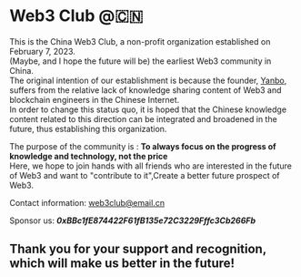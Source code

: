 # Web3 Club @🇨🇳
This is the China Web3 Club, a non-profit organization established on February 7, 2023.<br>
(Maybe, and I hope the future will be) the earliest Web3 community in China.<br>
The original intention of our establishment is because the founder, [Yanbo](), suffers from the relative lack of knowledge sharing content of Web3 and blockchain engineers in the Chinese Internet.<br>
In order to change this status quo, it is hoped that the Chinese knowledge content related to this direction can be integrated and broadened in the future, thus establishing this organization.<br>

The purpose of the community is : **To always focus on the progress of knowledge and technology, not the price** <br>
Here, we hope to join hands with all friends who are interested in the future of Web3 and want to "contribute to it",Create a better future prospect of Web3.

Contact information: web3club@email.cn <br>

Sponsor us: ***0xBBc1fE874422F61fB135e72C3229Fffc3Cb266Fb*** <br>

## Thank you for your support and recognition, which will make us better in the future!
